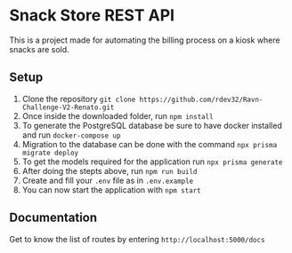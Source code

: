 # Snack Store REST API #
This is a project made for automating the billing process on a kiosk where snacks are sold.
## Setup
1. Clone the repository `git clone https://github.com/rdev32/Ravn-Challenge-V2-Renato.git`
2. Once inside the downloaded folder, run `npm install`
3. To generate the PostgreSQL database be sure to have docker installed and run `docker-compose up`
4. Migration to the database can be done with the command `npx prisma migrate deploy`
5. To get the models required for the application run `npx prisma generate`
6. After doing the stepts above, run `npm run build`
7. Create and fill your `.env` file as in `.env.example`
8. You can now start the application with `npm start`
## Documentation
Get to know the list of routes by entering `http://localhost:5000/docs`